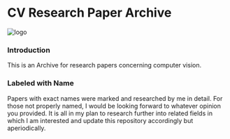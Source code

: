 # CV Research Paper Archive

![logo](https://https://github.com/ChenZhouUC/CV_ResearchPaperArchive/tree/master/assets/CV_concept.jpg)

### Introduction

This is an Archive for research papers concerning computer vision.

### Labeled with Name

Papers with exact names were marked and researched by me in detail. For those not properly named, I would be looking forward to whatever opinion you provided. It is all in my plan to research further into related fields in which I am interested and update this repository accordingly but aperiodically. 

